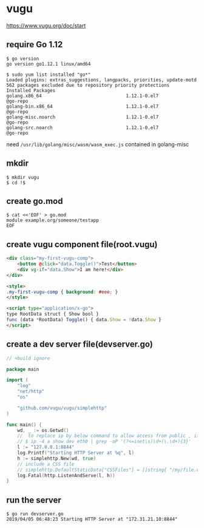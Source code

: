 # vugu

https://www.vugu.org/doc/start


require Go 1.12
--
```console
$ go version
go version go1.12.1 linux/amd64
```


```console
$ sudo yum list installed "go*"
Loaded plugins: extras_suggestions, langpacks, priorities, update-motd
562 packages excluded due to repository priority protections
Installed Packages
golang.x86_64                               1.12.1-0.el7                           @go-repo
golang-bin.x86_64                           1.12.1-0.el7                           @go-repo
golang-misc.noarch                          1.12.1-0.el7                           @go-repo
golang-src.noarch                           1.12.1-0.el7                           @go-repo
```

need `/usr/lib/golang/misc/wasm/wasm_exec.js` contained in golang-misc



mkdir 
--
```console
$ mkdir vugu
$ cd !$
```

create go.mod
--

```console
$ cat <<'EOF' > go.mod
module example.org/someone/testapp
EOF
```

create vugu component file(root.vugu)
--
```html
<div class="my-first-vugu-comp">
    <button @click="data.Toggle()">Test</button>
    <div vg-if="data.Show">I am here!</div>
</div>

<style>
.my-first-vugu-comp { background: #eee; }
</style>

<script type="application/x-go">
type RootData struct { Show bool }
func (data *RootData) Toggle() { data.Show = !data.Show }
</script>
```

create a dev server file(devserver.go)
--

```go
// +build ignore

package main

import (
	"log"
	"net/http"
	"os"

	"github.com/vugu/vugu/simplehttp"
)

func main() {
	wd, _ := os.Getwd()
	//  to replace ip by below command to allow access from public , if using ec2.
	// $ ip -4 a show dev eth0 | grep -oP '(?<=inet\s)\d+(\.\d+){3}'
	l := "127.0.0.1:8844"
	log.Printf("Starting HTTP Server at %q", l)
	h := simplehttp.New(wd, true)
	// include a CSS file
	// simplehttp.DefaultStaticData["CSSFiles"] = []string{ "/my/file.css" }
	log.Fatal(http.ListenAndServe(l, h))
}
```

run the server
--
```console
$ go run devserver.go
2019/04/05 06:48:23 Starting HTTP Server at "172.31.21.10:8844"
```
